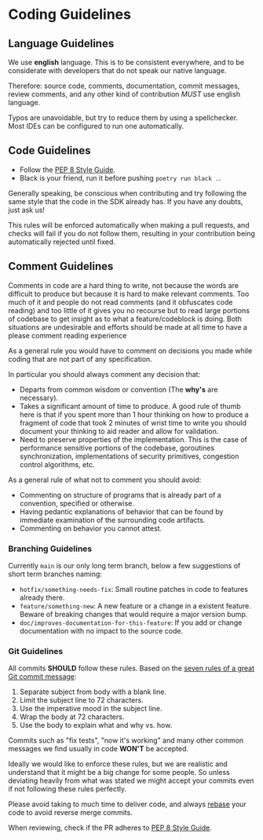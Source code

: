 # Coding Guidelines

## Language Guidelines

We use **english** language. This is to be consistent everywhere, and to be considerate with developers that do not speak our native language.

Therefore: source code, comments, documentation, commit messages, review comments, and any other kind of contribution *MUST* use english language.

Typos are unavoidable, but try to reduce them by using a spellchecker. Most IDEs can be configured to run one automatically.

## Code Guidelines

* Follow the [PEP 8 Style Guide](https://pep8.org/).
* Black is your friend, run it before pushing `poetry run black .`.

Generally speaking, be conscious when contributing and try following the same style that the code in the SDK already has. If you have any doubts, just ask us!

This rules will be enforced automatically when making a pull requests, and checks will fail if you do not follow them, resulting in your contribution being automatically rejected until fixed.

## Comment Guidelines

Comments in code are a hard thing to write, not because the words are difficult to produce but because it is hard to make relevant comments. Too much of it and people do not read comments (and it obfuscates code reading) and too little of it gives you no recourse but to read large portions of codebase to get insight as to what a feature/codeblock is doing. Both situations are undesirable and efforts should be made at all time to have a please comment reading experience

As a general rule you would have to comment on decisions you made while coding that are not part of any specification.

In particular you should always comment any decision that:

* Departs from common wisdom or convention (The **why's** are necessary).
* Takes a significant amount of time to produce. A good rule of thumb here is that if you spent more than 1 hour thinking on how to produce a fragment of code that took 2 minutes of wrist time to write you should document your thinking to aid reader and allow for validation.
* Need to preserve properties of the implementation. This is the case of performance sensitive portions of the codebase, goroutines synchronization, implementations of security primitives, congestion control algorithms, etc.

As a general rule of what not to comment you should avoid:

* Commenting on structure of programs that is already part of a convention, specified or otherwise.
* Having pedantic explanations of behavior that can be found by immediate examination of the surrounding code artifacts.
* Commenting on behavior you cannot attest.

### Branching Guidelines

Currently `main` is our only long term branch, below a few suggestions of short term branches naming:

* `hotfix/something-needs-fix`: Small routine patches in code to features already there.
* `feature/something-new`: A new feature or a change in a existent feature. Beware of breaking changes that would require a major version bump.
* `doc/improves-documentation-for-this-feature`: If you add or change documentation with no impact to the source code.

### Git Guidelines

All commits **SHOULD** follow these rules. Based on the [seven rules of a great Git commit message](https://chris.beams.io/posts/git-commit):

1. Separate subject from body with a blank line.
2. Limit the subject line to 72 characters.
5. Use the imperative mood in the subject line.
6. Wrap the body at 72 characters.
7. Use the body to explain what and why vs. how.

Commits such as "fix tests", "now it's working" and many other common messages we find usually in code **WON'T** be accepted.

Ideally we would like to enforce these rules, but we are realistic and understand that it might be a big change for some people. So unless deviating heavily from what was stated we might accept your commits even if not following these rules perfectly.

Please avoid taking to much time to deliver code, and always [rebase](https://git-scm.com/docs/git-rebase) your code to avoid reverse merge commits.

When reviewing, check if the PR adheres to [PEP 8 Style Guide](https://pep8.org/).
